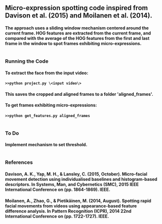 ## Micro-expression spotting code inspired from Davison et al. (2015) and Moilanen et al. (2014).

#### The approach uses a sliding window mechanism centered around the current frame. HOG features are extracted from the current frame, and compared with the average of the HOG features from the first and last frame in the window to spot frames exhibiting micro-expressions. </br> </br>

### Running the Code
#### To extract the face from the input video:
#### ```>>python project.py \<input video\>```

#### This saves the cropped and aligned frames to a folder 'aligned_frames'.

#### To get frames exhibiting micro-expressions:
#### ```>>python get_features.py aligned_frames``` </br> </br>

### To Do
#### Implement mechanism to set threshold. </br> </br>


### References
#### Davison, A. K., Yap, M. H., & Lansley, C. (2015, October). Micro-facial movement detection using individualised baselines and histogram-based descriptors. In Systems, Man, and Cybernetics (SMC), 2015 IEEE International Conference on (pp. 1864-1869). IEEE.

#### Moilanen, A., Zhao, G., & Pietikäinen, M. (2014, August). Spotting rapid facial movements from videos using appearance-based feature difference analysis. In Pattern Recognition (ICPR), 2014 22nd International Conference on (pp. 1722-1727). IEEE.
